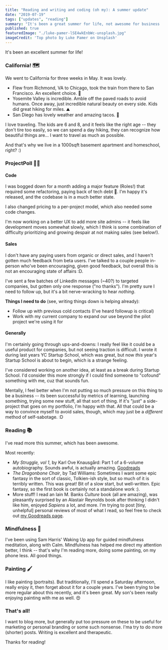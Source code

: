 ```yaml
---
title: "Reading and writing and coding (oh my): A summer update"
date: "2019-07-19"
tags: ["updates", "reading"]
summary: "It's been a great summer for life, not awesome for business :D"
published: true
featuredImage: "./luke-pamer-lSE4wkEnbWc-unsplash.jpg"
imageCredit: 'Top photo by Luke Pamer on Unsplash'
---
```


It's been an excellent summer for life!

### California! 🗺️
We went to California for three weeks in May. It was lovely.
* Flew from Richmond, VA to Chicago, took the train from there to San Francisco. An excellent choice. 🚋
* Yosemite Valley is incredible. Amble off the paved roads to avoid humans. Once away, just incredible natural beauty on every side. Kids did great hiking for miles. ⛰
* San Diego has lovely weather and amazing tacos. 🌮

I love traveling. The kids are 6 and 8, and it feels like the right age -- they don't tire too easily, so we can spend a day hiking, they can recognize how beautiful things are... I want to travel as much as possible.

And that's why we live in a 1000sqft basement apartment and homeschool, right? :)

### ProjectPoll 👨‍💻
#### Code
I was bogged down for a month adding a major feature (Roles!) that required some refactoring, paying back of tech debt 💸. I'm happy it's released, and the codebase is in a much better state.

I also changed pricing to a per-project model, which also needed some code changes.

I'm now working on a better UX to add more site admins -- it feels like development moves somewhat slowly, which I think is some combination of difficulty prioritizing and growing despair at not making sales (see below!).

#### Sales
I don't have any paying users from organic or direct sales, and I haven't gotten much feedback from beta users. I've talked to a couple people in-person who've been encouraging, given good feedback, but overall this is not an encouraging state of affairs :D.

I've sent a few batches of LinkedIn messages (~40?) to targeted companies, but gotten only one response ("no thanks"). I'm pretty sure I need to follow up, but it's a bit nerve-wracking to hear _nothing_.

**Things I need to do** (see, writing things down is helping already):
* Follow up with previous cold contacts (I've heard followup is critical)
* Work with my current company to expand our use beyond the pilot project we're using it for

#### Generally
I'm certainly going through ups-and-downs: I really feel like it could be a useful product for companies, but not seeing traction is difficult. I wrote it during last years YC Startup School, which was great, but now *this* year's Startup School is about to begin, which is a strange feeling.

I've considered working on another idea, at least as a break during Startup School. I'd consider this more strongly if I could find someone to "cofound" something with me, cuz that sounds fun.

Mentally, I feel better when I'm not putting so much pressure on this thing to be a business -- its been successful by metrics of learning, launching something, trying some new stuff, all that sort of thing. If it's "just" a side-project that goes on my portfolio, I'm happy with that. All that could be a way to convince myself to avoid sales, though, which may just be a _different_ method of self-sabotage. :D

### Reading 📚
I've read more this summer, which has been awesome.

Most recently:
* _My Struggle, vol 1_, by Karl Ove Knausgård: Part 1 of a 6-volume autobiography. Sounds awful, is actually amazing. [Goodreads](https://www.goodreads.com/review/show/2877355917?type=review#rating_221619759)
* _The Dragonbone Chair_, by Tad Williams: Sometimes I want some epic fantasy in the sort of classic, Tolkien-ish style, but so much of it is terribly written. This was great! Bit of a slow start, but well-written. Epic fantasy, so the first book is certainly not a standalone work :).
* More stuff! I read an Iain M. Banks _Culture_ book (all are amazing), was pleasantly surprised by an Alastair Reynolds book after thinking I didn't like him, enjoyed _Sapiens_ a lot, and more. I'm trying to post [tiny, unhelpful] personal reviews of most of what I read, so feel free to check out [my Goodreads page](https://www.goodreads.com/tc4mpbell).

### Mindfulness 🧠
I've been using Sam Harris' Waking Up app for guided mindfulness meditation, along with Calm. Mindfulness has helped me direct my attention better, I think -- that's why I'm reading more, doing some painting, on my phone less. All good things.


### Painting 🖌️
I like painting (portraits). But traditionally, I'll spend a Saturday afternoon, really enjoy it, then forget about it for a couple years. I've been trying to be more regular about this recently, and it's been great. My son's been really enjoying painting with me as well. 😍

### That's all!
I want to blog more, but generally put too pressure on these to be useful for marketing or personal branding or some such nonsense. I'ma try to do more (shorter) posts. Writing is excellent and therapeutic. 

Thanks for reading!